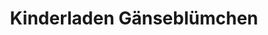 ---
title: "Kinderladen Gänseblümchen"
url: /strausberg/kinderladen-gaensebluemchen/
shop: Babysachen
---